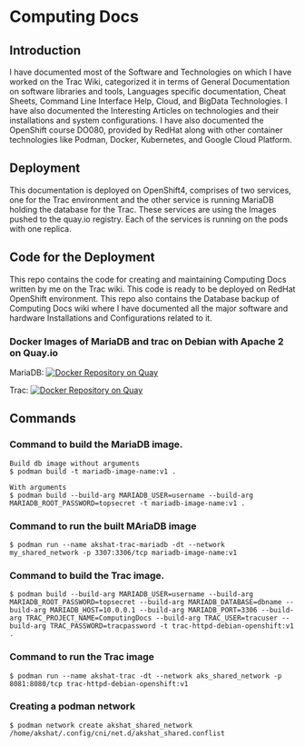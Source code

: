 # Computing Docs

## Introduction
I have documented most of the Software and Technologies on which I have worked on the Trac Wiki, categorized it in terms of General Documentation on software libraries and tools, Languages specific documentation, Cheat Sheets, Command Line Interface Help, Cloud, and BigData Technologies. I have also documented the Interesting Articles on technologies and their installations and system configurations. I have also documented the OpenShift course DO080, provided by RedHat along with other container technologies like Podman, Docker, Kubernetes, and Google Cloud Platform.

## Deployment
This documentation is deployed on OpenShift4, comprises of two services, one for the Trac environment and the other service is running MariaDB holding the database for the Trac. These services are using the Images pushed to the quay.io registry. Each of the services is running on the pods with one replica.

## Code for the Deployment
This repo contains the code for creating and maintaining Computing Docs written by me on the Trac wiki. This code is ready to be deployed on RedHat OpenShift environment. This repo also contains the Database backup of Computing Docs wiki where I have documented all the major software and hardware Installations and Configurations related to it.

### Docker Images of MariaDB and trac on Debian with Apache 2 on Quay.io
MariaDB: [![Docker Repository on Quay](https://quay.io/repository/akshat/mariadb-custom/status?token=cc40cc41-02a9-4b04-8424-d746929fcd5b "Docker Repository on Quay")](https://quay.io/repository/akshat/mariadb-custom)

Trac: [![Docker Repository on Quay](https://quay.io/repository/akshat/trac-httpd-debian-openshift/status?token=2190bbac-fd81-413c-8134-8bc0671c21cd "Docker Repository on Quay")](https://quay.io/repository/akshat/trac-httpd-debian-openshift)

## Commands
### Command to build the MariaDB image.
```
Build db image without arguments
$ podman build -t mariadb-image-name:v1 .

With arguments
$ podman build --build-arg MARIADB_USER=username --build-arg MARIADB_ROOT_PASSWORD=topsecret -t mariadb-image-name:v1 .
```

### Command to run the built MAriaDB image
```
$ podman run --name akshat-trac-mariadb -dt --network my_shared_network -p 3307:3306/tcp mariadb-image-name:v1
```

### Command to build the Trac image.
```
$ podman build --build-arg MARIADB_USER=username --build-arg MARIADB_ROOT_PASSWORD=topsecret --build-arg MARIADB_DATABASE=dbname --build-arg MARIADB_HOST=10.0.0.1 --build-arg MARIADB_PORT=3306 --build-arg TRAC_PROJECT_NAME=ComputingDocs --build-arg TRAC_USER=tracuser --build-arg TRAC_PASSWORD=tracpassword -t trac-httpd-debian-openshift:v1 .
```

### Command to run the Trac image
```
$ podman run --name akshat-trac -dt --network aks_shared_network -p 8081:8080/tcp trac-httpd-debian-openshift:v1
```

### Creating a podman network
```
$ podman network create akshat_shared_network
/home/akshat/.config/cni/net.d/akshat_shared.conflist
```
